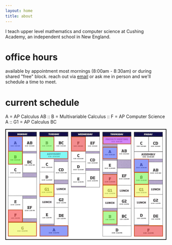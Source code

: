 ```yaml
---
layout: home
title: about
---
```


I teach upper level mathematics and computer science at Cushing Academy, an independent school in New England. 

# office hours

available by appointment most mornings (8:00am - 8:30am) or during shared "free" block. reach out via <a href="mailto:dshubleka@cushing.org">email</a> or ask me in person and we'll schedule a time to meet.

# current schedule 
A = AP Calculus AB :: B = Multivariable Calculus :: F = AP Computer Science A :: G1 = AP Calculus BC

<p align="center"> <img src="/d-img/schedule.png" border="2"> </p>

<!-- # contact me

<center> <iframe src="https://docs.google.com/forms/d/e/1FAIpQLSfk3MsgYHHCfX69rYixFbnQIuGToOyGh9GlpIXcycYWO-BrWg/viewform?embedded=true" width="600" height="1000" frameborder="0" marginheight="0" marginwidth="0">Loading…</iframe> </center>

-->

